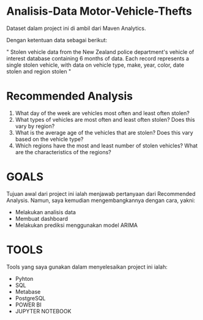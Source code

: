 # Analisis-Data Motor-Vehicle-Thefts
Dataset dalam project ini di ambil dari Maven Analytics.

Dengan ketentuan data sebagai berikut:

" Stolen vehicle data from the New Zealand police department's vehicle of interest database containing 6 months of data. Each record represents a single stolen vehicle, with data on vehicle type, make, year, color, date stolen and region stolen "

# Recommended Analysis
1. What day of the week are vehicles most often and least often stolen?
2. What types of vehicles are most often and least often stolen? Does this vary by region?
3. What is the average age of the vehicles that are stolen? Does this vary based on the vehicle type?
4. Which regions have the most and least number of stolen vehicles? What are the characteristics of the regions?


# GOALS
Tujuan awal dari project ini ialah menjawab pertanyaan dari Recommended Analysis. Namun, saya kemudian mengembangkannya dengan cara, yakni:
- Melakukan analisis data
- Membuat dashboard
- Melakukan prediksi menggunakan model ARIMA

# TOOLS
Tools yang saya gunakan dalam menyelesaikan project ini ialah:
- Pyhton
- SQL
- Metabase
- PostgreSQL
- POWER BI
- JUPYTER NOTEBOOK

